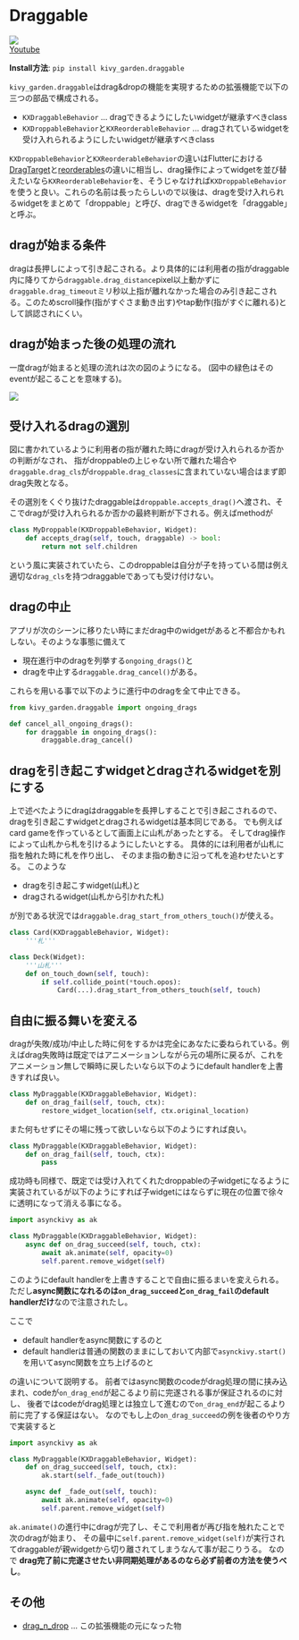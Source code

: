 # Draggable

![](http://img.youtube.com/vi/CjiRZjiSqgA/0.jpg)  
[Youtube][youtube]  

**Install方法**: `pip install kivy_garden.draggable`

`kivy_garden.draggable`はdrag&dropの機能を実現するための拡張機能で以下の三つの部品で構成される。

- `KXDraggableBehavior` ... dragできるようにしたいwidgetが継承すべきclass
- `KXDroppableBehavior`と`KXReorderableBehavior` ... dragされているwidgetを受け入れられるようにしたいwidgetが継承すべきclass

`KXDroppableBehavior`と`KXReorderableBehavior`の違いはFlutterにおける[DragTarget][flutter_draggable_video]と[reorderables][flutter_reorderables]の違いに相当し、drag操作によってwidgetを並び替えたいなら`KXReorderableBehavior`を、そうじゃなければ`KXDroppableBehavior`を使うと良い。これらの名前は長ったらしいので以後は、dragを受け入れられるwidgetをまとめて「droppable」と呼び、dragできるwidgetを「draggable」と呼ぶ。

## dragが始まる条件

dragは長押しによって引き起こされる。より具体的には利用者の指がdraggable内に降りてから`draggable.drag_distance`pixel以上動かずに`draggable.drag_timeout`ミリ秒以上指が離れなかった場合のみ引き起こされる。このためscroll操作(指がすぐさま動き出す)やtap動作(指がすぐに離れる)として誤認されにくい。

## dragが始まった後の処理の流れ

一度dragが始まると処理の流れは次の図のようになる。
(図中の緑色はそのeventが起こることを意味する)。

![](doc/source/images/drag_flowchart_jp.png)

## 受け入れるdragの選別

図に書かれているように利用者の指が離れた時にdragが受け入れられるか否かの判断がなされ、
指がdroppableの上じゃない所で離れた場合や`draggable.drag_cls`が`droppable.drag_classes`に含まれていない場合はまず即drag失敗となる。

その選別をくぐり抜けたdraggableは`droppable.accepts_drag()`へ渡され、そこでdragが受け入れられるか否かの最終判断が下される。例えばmethodが

```python
class MyDroppable(KXDroppableBehavior, Widget):
    def accepts_drag(self, touch, draggable) -> bool:
        return not self.children
```

という風に実装されていたら、このdroppableは自分が子を持っている間は例え適切な`drag_cls`を持つdraggableであっても受け付けない。

## dragの中止

アプリが次のシーンに移りたい時にまだdrag中のwidgetがあると不都合かもれしない。そのような事態に備えて

- 現在進行中のdragを列挙する`ongoing_drags()`と
- dragを中止する`draggable.drag_cancel()`がある。

これらを用いる事で以下のように進行中のdragを全て中止できる。

```python
from kivy_garden.draggable import ongoing_drags

def cancel_all_ongoing_drags():
    for draggable in ongoing_drags():
        draggable.drag_cancel()
```

## dragを引き起こすwidgetとdragされるwidgetを別にする

上で述べたようにdragはdraggableを長押しすることで引き起こされるので、
dragを引き起こすwidgetとdragされるwidgetは基本同じである。
でも例えばcard gameを作っているとして画面上に山札があったとする。
そしてdrag操作によって山札から札を引けるようにしたいとする。
具体的には利用者が山札に指を触れた時に札を作り出し、
そのまま指の動きに沿って札を追わせたいとする。
このような

- dragを引き起こすwidget(山札)と
- dragされるwidget(山札から引かれた札)

が別である状況では`draggable.drag_start_from_others_touch()`が使える。

```python
class Card(KXDraggableBehavior, Widget):
    '''札'''

class Deck(Widget):
    '''山札'''
    def on_touch_down(self, touch):
        if self.collide_point(*touch.opos):
            Card(...).drag_start_from_others_touch(self, touch)
```

## 自由に振る舞いを変える

dragが失敗/成功/中止した時に何をするかは完全にあなたに委ねられている。例えばdrag失敗時は既定ではアニメーションしながら元の場所に戻るが、これをアニメーション無しで瞬時に戻したいなら以下のようにdefault handlerを上書きすれば良い。

```python
class MyDraggable(KXDraggableBehavior, Widget):
    def on_drag_fail(self, touch, ctx):
        restore_widget_location(self, ctx.original_location)
```

また何もせずにその場に残って欲しいなら以下のようにすれば良い。

```python
class MyDraggable(KXDraggableBehavior, Widget):
    def on_drag_fail(self, touch, ctx):
        pass
```

成功時も同様で、既定では受け入れてくれたdroppableの子widgetになるように実装されているが以下のようにすれば子widgetにはならずに現在の位置で徐々に透明になって消える事になる。

```python
import asynckivy as ak

class MyDraggable(KXDraggableBehavior, Widget):
    async def on_drag_succeed(self, touch, ctx):
        await ak.animate(self, opacity=0)
        self.parent.remove_widget(self)
```

このようにdefault handlerを上書きすることで自由に振るまいを変えられる。
ただし**async関数になれるのは`on_drag_succeed`と`on_drag_fail`のdefault handlerだけ**なので注意されたし。

ここで

- default handlerをasync関数にするのと
- default handlerは普通の関数のままにしておいて内部で`asynckivy.start()`を用いてasync関数を立ち上げるのと

の違いについて説明する。
前者ではasync関数のcodeがdrag処理の間に挟み込まれ、codeが`on_drag_end`が起こるより前に完遂される事が保証されるのに対し、
後者ではcodeがdrag処理とは独立して進むので`on_drag_end`が起こるより前に完了する保証はない。
なのでもし上の`on_drag_succeed`の例を後者のやり方で実装すると

```python
import asynckivy as ak

class MyDraggable(KXDraggableBehavior, Widget):
    def on_drag_succeed(self, touch, ctx):
        ak.start(self._fade_out(touch))

    async def _fade_out(self, touch):
        await ak.animate(self, opacity=0)
        self.parent.remove_widget(self)
```

`ak.animate()`の進行中にdragが完了し、そこで利用者が再び指を触れたことで次のdragが始まり、
その最中に`self.parent.remove_widget(self)`が実行されてdraggableが親widgetから切り離されてしまうなんて事が起こりうる。
なので **drag完了前に完遂させたい非同期処理があるのなら必ず前者の方法を使うべし**。

## その他

- [drag_n_drop][drag_n_drop] ... この拡張機能の元になった物

[flutter_draggable_video]:https://youtu.be/QzA4c4QHZCY
[flutter_reorderables]:https://pub.dev/packages/reorderables
[drag_n_drop]:https://github.com/kivy-garden/drag_n_drop
[youtube]:https://www.youtube.com/playlist?list=PLNdhqAjzeEGiepWKfP43Dh7IWqn3cQtpQ
